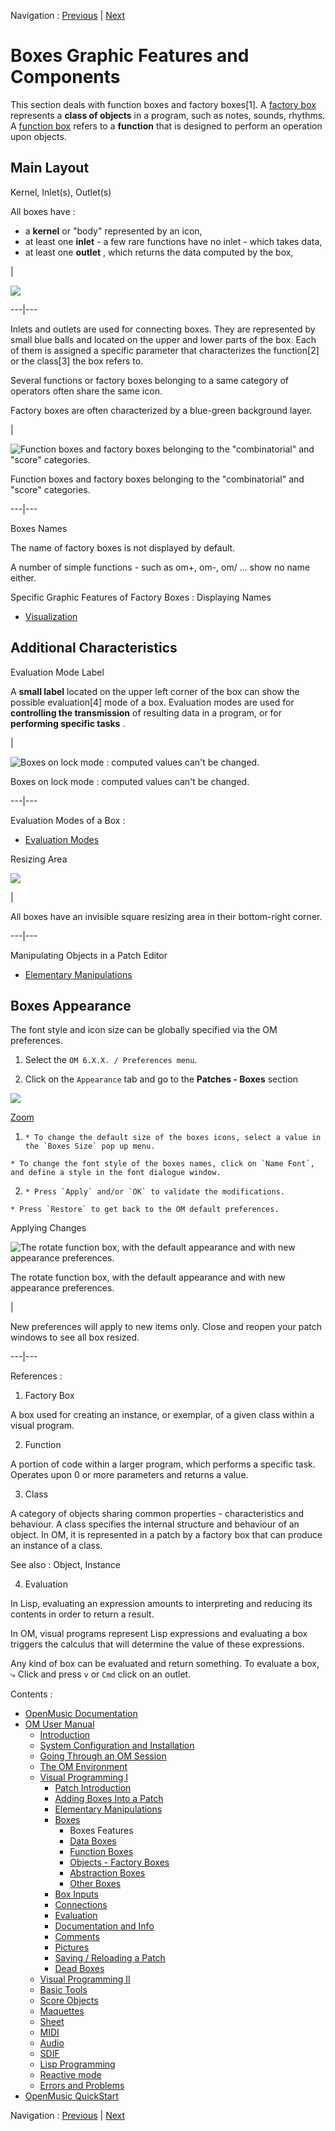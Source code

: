 Navigation : [Previous](Boxes "Boxes") | [Next](DataBox "Data Boxes")

# Boxes Graphic Features and Components

This section deals with function boxes and factory boxes[1]. A [factory
box](FactoryBoxes) represents a  **class of objects** in a program, such
as notes, sounds, rhythms. A [function box](FunctionBoxes) refers to a
**function** that is designed to perform an operation upon objects.

## Main Layout

Kernel, Inlet(s), Outlet(s)

All boxes have :

  * a  **kernel** or "body" represented by an icon, 
  * at least one  **inlet** - a few rare functions have no inlet - which takes data,
  * at least one  **outlet** , which returns the data computed by the box,

|

[![](../res/funclassbox_1.png)](../res/funclassbox.png "Cliquez pour
agrandir")  
  
---|---  
  
Inlets and outlets are used for connecting boxes. They are represented by
small blue balls and located on the upper and lower parts of the box. Each of
them is assigned a specific parameter that characterizes the function[2] or
the class[3] the box refers to.

Several functions or factory boxes belonging to a same category of operators
often share the same icon.

Factory boxes are often characterized by a blue-green background layer.

|

![Function boxes and factory boxes belonging to the "combinatorial" and
"score" categories.](../res/funandfact-boxes.png)

Function boxes and factory boxes belonging to the "combinatorial" and "score"
categories.  
  
---|---  
  
Boxes Names

The name of factory boxes is not displayed by default.

A number of simple functions - such as om+, om-, om/ ... show no name either.

Specific Graphic Features of Factory Boxes : Displaying Names

  * [Visualization](1-Visualization)

## Additional Characteristics

Evaluation Mode Label

  A  **small label** located on the upper left corner of the box can show the
possible evaluation[4] mode of a box. Evaluation modes are used for
**controlling the transmission** of resulting data in a program, or for
**performing specific tasks** .

|

![Boxes on lock mode : computed values can't be changed.](../res/lockicon.png)

Boxes on lock mode : computed values can't be changed.  
  
---|---  
  
Evaluation Modes of a Box :

  * [Evaluation Modes](EvalModes)

Resizing Area

![](../res/resize_icon.png)

|

All boxes have an invisible square resizing area in their bottom-right corner.  
  
---|---  
  
Manipulating Objects in a Patch Editor

  * [Elementary Manipulations](ElementaryManips)

## Boxes Appearance

The font style and icon size can be globally specified via the OM preferences.

  1. Select the `OM 6.X.X. / Preferences menu`. 

  2. Click on the `Appearance` tab and go to the **Patches - Boxes** section

![](../res/boxesstyle_scr.png)

[Zoom](../res/boxesstyle_scr_1.png "Zoom \(nouvelle fenêtre\)")

  1.     * To change the default size of the boxes icons, select a value in the `Boxes Size` pop up menu.

    * To change the font style of the boxes names, click on `Name Font`, and define a style in the font dialogue window.

  2.     * Press `Apply` and/or `OK` to validate the modifications.

    * Press `Restore` to get back to the OM default preferences. 

Applying Changes

![The rotate function box, with the default appearance and with new appearance
preferences.](../res/box-sizes.png)

The rotate function box, with the default appearance and with new appearance
preferences.

|

New preferences will apply to new items only. Close and reopen your patch
windows to see all box resized.  
  
---|---  
  
References :

  1. Factory Box

A box used for creating an instance, or exemplar, of a given class within a
visual program.

  2. Function

A  portion of code within a larger program, which performs a specific task.
Operates upon 0 or more parameters and returns a value.

  3. Class

A category of objects sharing common properties - characteristics and
behaviour. A class specifies the internal structure and behaviour of an
object. In OM, it is represented in a patch by a factory box that can produce
an instance of a class.

See also : Object, Instance

  4. Evaluation

In Lisp, evaluating an expression amounts to interpreting and reducing its
contents in order to return a result.

In OM, visual programs represent Lisp expressions and evaluating a box
triggers the calculus that will determine the value of these expressions.

Any kind of box can be evaluated and return something. To evaluate a box, ⤷
Click and press `v` or `Cmd` click on an outlet.

Contents :

  * [OpenMusic Documentation](OM-Documentation)
  * [OM User Manual](OM-User-Manual)
    * [Introduction](00-Contents)
    * [System Configuration and Installation](Installation)
    * [Going Through an OM Session](Goingthrough)
    * [The OM Environment](Environment)
    * [Visual Programming I](BasicVisualProgramming)
      * [Patch Introduction](ProgrammingIntro)
      * [Adding Boxes Into a Patch](AddingBoxes)
      * [Elementary Manipulations](ElementaryManips)
      * [Boxes](Boxes)
        * Boxes Features
        * [Data Boxes](DataBox)
        * [Function Boxes](FunctionBoxes)
        * [Objects - Factory Boxes](FactoryBoxes)
        * [Abstraction Boxes](AbsBoxesIntro)
        * [Other Boxes](OtherBoxes)
      * [Box Inputs](BoxInputs)
      * [Connections](Connections)
      * [Evaluation](Evaluation)
      * [Documentation and Info](DocAndInfo)
      * [Comments](Comments)
      * [Pictures](Pictures)
      * [Saving / Reloading a Patch](SavingPatch)
      * [Dead Boxes](DeadBox)
    * [Visual Programming II](AdvancedVisualProgramming)
    * [Basic Tools](BasicObjects)
    * [Score Objects](ScoreObjects)
    * [Maquettes](Maquettes)
    * [Sheet](Sheet)
    * [MIDI](MIDI)
    * [Audio](Audio)
    * [SDIF](SDIF)
    * [Lisp Programming](Lisp)
    * [Reactive mode](Reactive)
    * [Errors and Problems](errors)
  * [OpenMusic QuickStart](QuickStart-Chapters)

Navigation : [Previous](Boxes "page précédente\(Boxes\)") | [Next](DataBox "Next\(Data Boxes\)")

